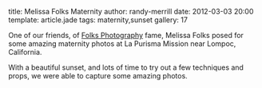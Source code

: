 title: Melissa Folks Maternity
author: randy-merrill
date: 2012-03-03 20:00
template: article.jade
tags: maternity,sunset
gallery: 17

One of our friends, of [Folks Photography](https://www.facebook.com/FolksPhotography) fame, Melissa Folks posed for some amazing maternity photos at La Purisma Mission near Lompoc, California.

With a beautiful sunset, and lots of time to try out a few techniques and props, we were able to capture some amazing photos.

